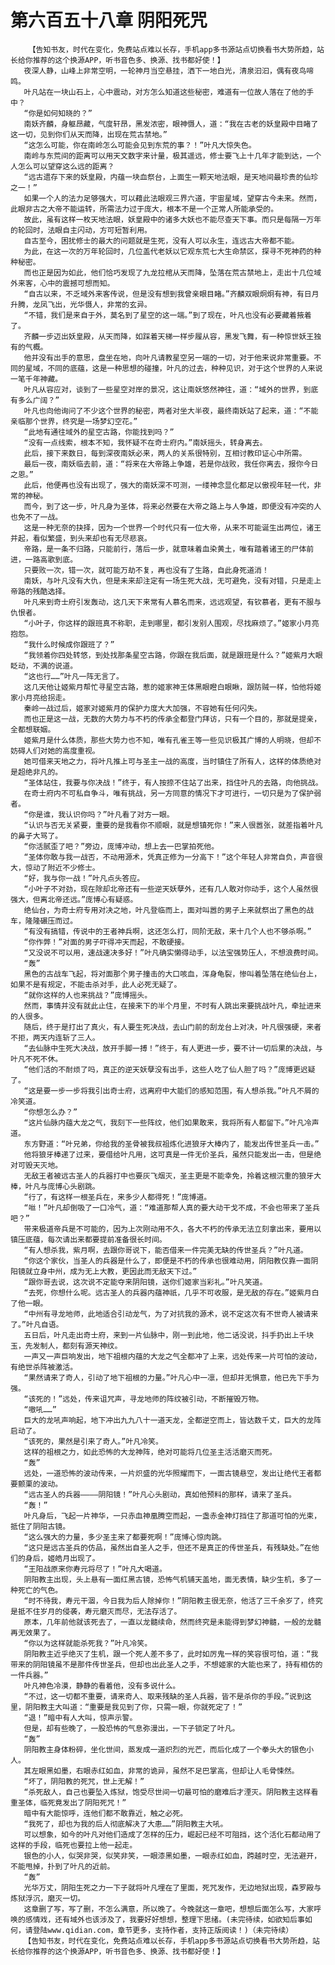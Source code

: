 # 第六百五十八章 阴阳死咒
        【告知书友，时代在变化，免费站点难以长存，手机app多书源站点切换看书大势所趋，站长给你推荐的这个换源APP，听书音色多、换源、找书都好使！】
       夜深人静，山峰上非常空明，一轮神月当空悬挂，洒下一地白光，清泉汩汩，偶有夜鸟啼鸣。
       叶凡站在一块山石上，心中震动，对方怎么知道这些秘密，难道有一位故人落在了他的手中？
       “你是如何知晓的？”
       南妖齐麟，身躯昂藏，气度轩昂，黑发浓密，眼神慑人，道：“我在古老的妖皇殿中目睹了这一切，见到你们从天而降，出现在荒古禁地。”
       “这怎么可能，你在南岭怎么可能会见到东荒的事？！”叶凡大惊失色。
       南岭与东荒间的距离可以用天文数字来计量，极其遥远，修士要飞上十几年才能到达，一个人怎么可以望穿这么远的距离？
       “远古遗存下来的妖皇殿，内蕴一块血祭台，上面生一颗天地法眼，是天地间最珍贵的仙珍之一！”
       如果一个人的法力足够强大，可以藉此法眼观三界六道，宇宙星域，望穿古今未来。然而，此眼非古之大帝不能运转，所需法力过于庞大，根本不是一个正常人所能承受的。
       故此，虽有这样一枚天地法眼，妖皇殿中的诸多大妖也不能尽查天下事。而只是每隔一万年的轮回时，法眼自主闪动，方可短暂利用。
       自古至今，困扰修士的最大的问题就是生死，没有人可以永生，连远古大帝都不能。
       为此，在这一次的万年轮回时，几位盖代老妖以它观东荒七大生命禁区，探寻不死神药的种种秘密。
       而也正是因为如此，他们恰巧发现了九龙拉棺从天而降，坠落在荒古禁地上，走出十几位域外来客，心中的震撼可想而知。
       “自古以来，不乏域外来客传说，但是没有想到我曾亲眼目睹。”齐麟双眼炯炯有神，有日月升腾，龙凤飞出，光华慑人，非常的玄异。
       “不错，我们是来自于外，莫名到了星空的这一端。”到了现在，叶凡也没有必要藏着掖着了。
       齐麟一步迈出妖皇殿，从天而降，如踩着天梯一样步履从容，黑发飞舞，有一种惊世妖王独有的气概。
       他并没有出手的意思，盘坐在地，向叶凡请教星空另一端的一切，对于他来说非常重要。不同的星域，不同的底蕴，这是一种思想的碰撞，叶凡的过去，种种见识，对于这个世界的人来说一笔千年神藏。
       叶凡从容应对，谈到了一些星空对岸的景况，这让南妖悠然神往，道：“域外的世界，到底有多么广阔？”
       叶凡也向他询问了不少这个世界的秘密，两者对坐大半夜，最终南妖站了起来，道：“不能亲临那个世界，终究是一场梦幻空花。”
       “此地有通往域外的星空古路，你能找到吗？”
       “没有一点线索，根本不知，我怀疑不在奇士府内。”南妖摇头，转身离去。
       此后，接下来数日，每到深夜南妖必来，两人的关系很特别，互相讨教印证心中所需。
       最后一夜，南妖临去前，道：“将来在大帝路上争雄，若是你战败，我任你离去，报你今日之恩。”
       此后，他便再也没有出现了，强大的南妖深不可测，一缕神念显化都足以傲视年轻一代，非常的神秘。
       而今，到了这一步，叶凡身为圣体，将来必然要在大帝之路上与人争雄，即便没有冲突的人也免不了一战。
       这是一种无奈的抉择，因为一个世界一个时代只有一位大帝，从来不可能诞生出两位，诸王并起，看似繁盛，到头来却也有无尽悲哀。
       帝路，是一条不归路，只能前行，落后一步，就意味着血染黄土，唯有踏着诸王的尸体前进，一路高歌到底。
       只要败一次，错一次，就可能万劫不复，再也没有了生路，自此身死道消！
       南妖，与叶凡没有大仇，但是未来却注定有一场生死大战，无可避免，没有对错，只是走上帝路的残酷选择。
       叶凡来到奇士府引发轰动，这几天下来常有人慕名而来，远远观望，有钦慕者，更有不服与仇恨者。
       “小叶子，你这样的跟班真不称职，走到哪里，都引发别人围观，尽找麻烦了。”姬家小月亮抱怨。
       “我什么时候成你跟班了？”
       “我领着你四处转悠，到处找那条星空古路，你跟在我后面，就是跟班是什么？”姬紫月大眼眨动，不满的说道。
       “这也行……”叶凡一阵无言了。
       这几天他让姬紫月帮忙寻星空古路，惹的姬家神王体黑眼瞪白眼瞅，跟防贼一样，怕他将姬家小月亮给拐走。
       秦岭一战过后，姬家对姬紫月的保护力度大大加强，不容她有任何闪失。
       而也正是这一战，无数的大势力与不朽的传承全都登门拜访，只有一个目的，那就是提亲，全都想联姻。
       姬紫月是什么体质，那些大势力也不知，唯有孔雀王等一些见识极其广博的人明晓，但却不妨碍人们对她的高度重视。
       她可借来天地之力，将叶凡推上可与圣主一战的高度，当时镇住了所有人，这样的体质绝对是超绝非凡的。
       “圣体站住，我要与你决战！”终于，有人按捺不住站了出来，挡住叶凡的去路，向他挑战。
       在奇士府内不可私自争斗，唯有挑战，另一方同意的情况下才可进行，一切只是为了保护弱者。
       “你是谁，我认识你吗？”叶凡看了对方一眼。
       “认识与否无关紧要，重要的是我看你不顺眼，就是想镇死你！”来人很嚣张，就差指着叶凡的鼻子大骂了。
       “你活腻歪了吧？”旁边，庞博冲动，想上去一巴掌拍死他。
       “圣体你敢与我一战否，不动用源术，凭真正修为一分高下！”这个年轻人非常自负，声音很大，惊动了附近不少修士。
       “好，我与你一战！”叶凡点头答应。
       “小叶子不对劲，现在除却北帝还有一些逆天妖孽外，还有几人敢对你动手，这个人虽然很强大，但离北帝还远。”庞博心有疑惑。
       绝仙台，为奇士府专用对决之地，叶凡登临而上，面对叫嚣的男子上来就祭出了黑色的战车，隆隆碾压而过。
       “有没有搞错，传说中的王者神兵啊，这还怎么打，同阶无敌，来十几个人也不够杀啊。”
       “你作弊！”对面的男子吓得冲天而起，不敢硬接。
       “又没说不可以用，速战速决多好！”叶凡确实懒得动手，以法宝强势压人，不想浪费时间。
       “轰”
       黑色的古战车飞起，将对面那个男子撞击的大口咳血，浑身龟裂，惨叫着坠落在绝仙台上，如果不是有规定，不能击杀对手，此人必死无疑了。
       “就你这样的人也来挑战？”庞博摇头。
       然而，事情并没有就此止住，在接来下的半个月里，不时有人跳出来要挑战叶凡，牵扯进来的人很多。
       随后，终于是打出了真火，有人要生死决战，去山门前的刮龙台上对决，叶凡很强硬，来者不拒，两天内连斩了三人。
       “去仙脉中生死大决战，放开手脚一搏！”终于，有人更进一步，要不计一切后果的决战，与叶凡不死不休。
       “他们活的不耐烦了吗，真正的逆天妖孽没有出手，这些人吃了仙人胆了吗？”庞博更迟疑了。
       “这是要一步一步将我引出奇士府，远离府中大能们的感知范围，有人想杀我。”叶凡不屑的冷笑道。
       “你想怎么办？”
       “这片仙脉内蕴大龙之气，我刻下一些阵纹，他们如果敢来，我将所有人都留下。”叶凡冷声道。
       东方野道：“叶兄弟，你给我的圣骨被我叔祖炼化进狼牙大棒内了，能发出传世圣兵一击。”
       他将狼牙棒递了过来，要借给叶凡用，这可真是一件无价圣兵，虽然只能发出一击，但是绝对可毁天灭地。
       无敌王者被远古圣人的兵器打中也要灰飞烟灭，圣主更是不能幸免，拎着这根沉重的狼牙大棒，叶凡与庞博心头剧跳。
       “行了，有这样一根圣兵在，来多少人都得死！”庞博道。
       “咝！”叶凡却倒吸了一口冷气，道：“难道那帮人真的要大动干戈不成，不会也带来了圣兵吧？”
       带来极道帝兵是不可能的，因为上次刚动用不久，各大不朽的传承无法立刻拿出来，要用以镇压底蕴，每次请出来都要提前准备很长时间。
       “有人想杀我，紫月啊，去跟你哥说下，能否借来一件完美无缺的传世圣兵？”叶凡道。
       “你这个家伙，当圣人的兵器是什么了，即便是不朽的传承也很难动用，阴阳教仅靠一面阴阳镜就立身中州，成为无上大教，更因此而无敌天下过。”
       “跟你哥去说，这次说不定能夺来阴阳镜，送你们姬家当彩礼。”叶凡笑道。
       “去死，你想什么呢。远古圣人的兵器内蕴神祇，几乎不可收服，是无敌的存在。”姬紫月白了他一眼。
       “中州有寻龙地师，此地适合引动龙气，为了对抗我的源术，说不定这次有不世奇人被请来了。”叶凡自语。
       五日后，叶凡走出奇士府，来到一片仙脉中，刚一到此地，他二话没说，抖手扔出上千块玉，先发制人，都刻有源天神纹。
       一声又一声巨响发出，地下祖根内蕴的大龙之气全都冲了上来，远处传来一片可怕的波动，有绝世杀阵被激活。
       “果然请来了奇人，引动了地下祖根的力量。”叶凡心中一凛，但却并无惧意，他已先下手为强。
       “该死的！”远处，传来诅咒声，寻龙地师的阵纹被引动，不断摧毁万物。
       “嗷吼……”
       巨大的龙吼声响起，地下冲出九九八十一道天龙，全都逆空而上，皆达数千丈，巨大的龙阵启动了。
       “该死的，果然是引来了奇人。”叶凡冷笑。
       这样的祖根之力，如此恐怖的大龙神阵，绝对可能将几位圣主活活磨灭而死。
       “轰”
       远处，一道恐怖的波动传来，一片炽盛的光华照耀而下，一面古镜悬空，发出让绝代王者都要颤栗的波动。
       “远古圣人的兵器————阴阳镜！”叶凡心头剧动，真如他预料的那样，请来了圣兵。
       “轰！”
       叶凡身后，飞起一片神华，一只赤血神凰腾空而起，一盏赤金神灯挡住了那道可怕的光束，抵住了阴阳古镜。
       “这么强大的力量，多少圣主来了都要死啊！”庞博心惊肉跳。
       “这只是远古圣兵的仿品，虽然出自圣人之手，但还不是真正的传世圣兵，有残缺处。”在他们的身后，姬皓月出现了。
       “王阳战原来你寿元将尽了！”叶凡大喝道。
       阴阳教主出现，头上悬有一面红黑古镜，恐怖气机铺天盖地，面无表情，缺少生机，多了一种死亡的气色。
       “时不待我，寿元干涸，今日我为后人除掉你！”阴阳教主很无奈，他活了三千余岁了，终究是抵不住岁月的侵袭，寿元磨灭而尽，无法存活了。
       原本，几年前他就该死去了，一直以龙髓续命，然而终究是未能得到梦幻神髓，一般的龙髓再无效果了。
       “你以为这样就能杀死我？”叶凡冷笑。
       阴阳教主近乎绝灭了生机，跟一个死人差不多了，此时如厉鬼一样的笑容很可怕，道：“我带来的阴阳镜虽不是那件传世圣兵，但却也出此圣人之手，不想姬家的大能也来了，持有相仿的一件兵器。”
       叶凡神色冷漠，静静的看着他，没有多说什么。
       “不过，这一切都不重要，请来奇人、取来残缺的圣人兵器，皆不是杀你的手段。”说到这里，阴阳教主大叫道：“重要是我见到了你，只需一眼，你就死定了！”
       “退！”暗中有人大叫，惊声示警。
       但是，却有些晚了，一股恐怖的气息弥漫出，一下子锁定了叶凡。
       “轰”
       阴阳教主身体粉碎，坐化世间，蒸发成一道炽烈的光芒，而后化成了一个拳头大的银色小人。
       其左眼黑如墨，右眼赤红如血，非常的诡异，虽然不足巴掌高，但却让人毛骨悚然。
       “坏了，阴阳教的死咒，世上无解！”
       “杀死敌人，自己也要坠入炼狱，饱受尽世间一切最可怕的磨难后才湮灭。阴阳教主这样看重圣体，临死竟发出了阴阳死咒！”
       暗中有大能惊呼，连他们都不敢靠近，触之必死。
       “我死了，却也为我的后人彻底解决了大患……”阴阳教主大吼。
       可以想象，如今的叶凡对他们造成了怎样的压力，崛起已经不可阻挡，这个活化石都动用了这样的手段，临死也要拉上他一起走。
       银色的小人，似哭非哭，似笑非笑，一眼漆黑如墨，一眼赤红如血，跨越时空，无法避开，不能甩掉，扑到了叶凡的近前。
       “轰”
       光华万丈，阴阳生死之力一下子就将叶凡埋在了里面，死咒发作，无边地狱出现，森罗殿与炼狱浮沉，磨灭一切。
       这章删了写，写了删，不怎么满意，所以晚了。今晚就这一章吧，想想后面怎么写，大家呼唤的感情戏，还有域外也该涉及了，我要好好想想，整理下思绪。(未完待续，如欲知后事如何，请登陆www.qidian.com，章节更多，支持作者，支持正版阅读！)（未完待续）
       【告知书友，时代在变化，免费站点难以长存，手机app多书源站点切换看书大势所趋，站长给你推荐的这个换源APP，听书音色多、换源、找书都好使！】